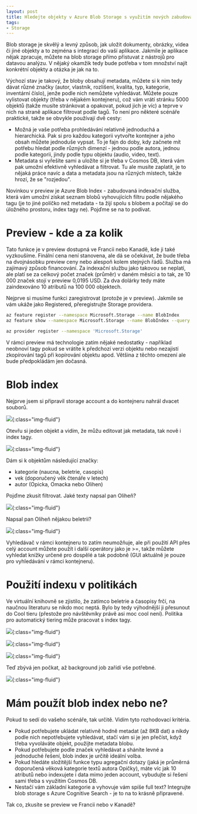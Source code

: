 ```yaml
---
layout: post
title: Hledejte objekty v Azure Blob Storage s využitím nových zabudovaných indexů
tags:
- Storage
---
```

Blob storage je skvělý a levný způsob, jak uložit dokumenty, obrázky, videa či jiné objekty a to zejména s integrací do vaší aplikace. Jakmile je aplikace nějak zpracuje, můžete na blob storage přímo přistuvat z nástrojů pro datavou analýzu. V nějaký okamžik tedy bude potřeba v tom množství najít konkrétní objekty a otázka je jak na to.

Výchozí stav je takový, že bloby obsahují metadata, můžete si k nim tedy dávat různé značky (autor, vlastník, rozlišení, kvalita, typ, kategorie, inventární číslo), jenže podle nich nemůžete vyhledávat. Můžete pouze vylistovat objekty (třeba v nějakém kontejneru), což vám vrátí stránku 5000 objektů (takže musíte stránkovat a opakovat, pokud jich je víc) a teprve v nich na straně aplikace filtrovat podle tagů. To není pro některé scénáře praktické, takže se obvykle používají dvě cesty:
- Možná je vaše potřeba prohledávání relativně jednoduchá a hierarchická. Pak si pro každou kategorii vytvořte kontejner a jeho obsah můžete jednoduše vypsat. To je fajn do doby, kdy začnete mít potřebu hledat podle různých dimenzí - jednou podle autora, jednou podle kategorii, jindy podle typu objektu (audio, video, text).
- Metadata si vyřešíte sami a uložíte si je třeba v Cosmos DB, která vám pak umožní efektivně vyhledávat a filtrovat. Tu ale musíte zaplatit, je to nějaká práce navíc a data a metadata jsou na různých místech, takže hrozí, že se "rozjedou".

Novinkou v preview je Azure Blob Index - zabudovaná indexační služba, která vám umožní získat seznam blobů vyhovujících filtru podle nějakého tagu (je to jiné políčko než metadata - ta žijí spolu s blobem a počítají se do úložného prostoru, index tagy ne). Pojďme se na to podívat.

# Preview - kde a za kolik
Tato funkce je v preview dostupná ve Francii nebo Kanadě, kde ji také vyzkoušíme. Finální cena není stanovena, ale dá se očekávat, že bude třeba na dvojnásobku preview ceny nebo alespoň kolem stejných řádů. Služba má zajímavý způsob financování. Za indexační službu jako takovou se neplatí, ale platí se za celkový počet značek (průměr) v daném měsíci a to tak, ze 10 000 značek stojí v preview 0,0195 USD. Za dva dolárky tedy máte zaindexováno 10 atributů na 100 000 objektech.

Nejprve si musíme funkci zaregistrovat (protože je v preview). Jakmile se vám ukáže jako Registered, přeregistrujte Storage providera.

```bash
az feature register --namespace Microsoft.Storage --name BlobIndex
az feature show --namespace Microsoft.Storage --name BlobIndex --query properties.state

az provider register --namespace 'Microsoft.Storage'
```

V rámci preview má technologie zatím nějaké nedostatky - například neobnoví tagy pokud se vrátíte k předchozí verzi objektu nebo nezajistí zkopírování tagů při kopírování objektu apod. Většina z těchto omezení ale bude předpokládám jen dočasná.

# Blob index
Nejprve jsem si připravil storage account a do kontejneru nahrál dvacet souborů.

![](/images/2020/2020-06-04-11-46-02.png){:class="img-fluid"}

Otevřu si jeden objekt a vidím, že můžu editovat jak metadata, tak nově i index tagy.

![](/images/2020/2020-06-04-11-49-45.png){:class="img-fluid"}

Dám si k objektům následující značky:
- kategorie (naucna, beletrie, casopis)
- vek (doporučený věk čtenáře v letech)
- autor (Opicka, Omacka nebo Olihen)

Pojďme zkusit filtrovat. Jaké texty napsal pan Oliheň?

![](/images/2020/2020-06-04-12-02-37.png){:class="img-fluid"}

Napsal pan Oliheň nějakou beletrii?

![](/images/2020/2020-06-04-12-04-39.png){:class="img-fluid"}

Vyhledávač v rámci kontejneru to zatím neumožňuje, ale při použití API přes celý account můžete použít i další operátory jako je >=, takže můžete vyhledat knížky určené pro dospělé a tak podobně (GUI aktuálně je pouze pro vyhledávání v rámci kontejneru).

# Použití indexu v politikách
Ve virtuální knihovně se zjistilo, že zatímco beletrie a časopisy frčí, na naučnou literaturu se nikdo moc neptá. Bylo by tedy výhodnější ji přesunout do Cool tieru (přestože pro návštěvníky právě asi moc cool není). Politika pro automatický tiering může pracovat s index tagy.

![](/images/2020/2020-06-04-12-09-41.png){:class="img-fluid"}

![](/images/2020/2020-06-04-12-10-34.png){:class="img-fluid"}

![](/images/2020/2020-06-04-12-11-05.png){:class="img-fluid"}

Teď zbývá jen počkat, až background job zařídí vše potřebné.

![](/images/2020/2020-06-05-07-06-43.png){:class="img-fluid"}

# Mám použít blob index nebo ne?
Pokud to sedí do vašeho scénáře, tak určitě. Vidím tyto rozhodovací kritéria.
- Pokud potřebujete ukládat relativně hodně metadat (až 8KB dat) a nikdy podle nich nepotřebujete vyhledávat, stačí vám si je jen přečíst, když třeba vyvoláváte objekt, použijte metadata blobu.
- Pokud potřebujete podle značek vyhledávat a sháníte levné a jednoduché řešení, blob index je určitě ideální volba.
- Pokud hledáte složitější funkce typu agregační dotazy (jaká je průměrná doporučená věková kategorie textů autora Opičky), máte víc jak 10 atributů nebo indexujete i data mimo jeden account, vybudujte si řešení sami třeba s využitím Cosmos DB.
- Nestačí vám základní kategorie a vyhovuje vám spíše full text? Integrujte blob storage s Azure Cognitive Search - je to na to krásně připravené.

Tak co, zkusíte se preview ve Francii nebo v Kanadě?






